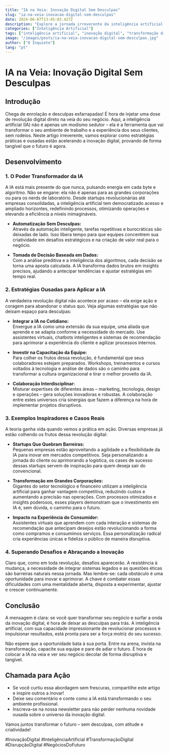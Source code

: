 ```yaml
---
title: "IA na Veia: Inovação Digital Sem Desculpas"
slug: "ia-na-veia-inovacao-digital-sem-desculpas"
date: 2024-06-07T13:45:03.427Z
description: "Explore a jornada irreverente da inteligência artificial que está acelerando a inovação digital com estratégias práticas e ousadas. Descubra como deixar as desculpas de lado e transformar seu negócio agora, com resultados tangíveis e disruptivos."
categories: ["Inteligência Artificial"]
tags: ["inteligência artificial", "inovação digital", "transformação digital", "disrupção", "tecnologia", "negócios"]
image: "/images/posts/ia-na-veia-inovacao-digital-sem-desculpas.jpg"
author: ["O Inquieto"]
lang: "pt"
---
```


# IA na Veia: Inovação Digital Sem Desculpas

## Introdução

Chega de enrolação e desculpas esfarrapadas! É hora de injetar uma dose de revolução digital direto na veia do seu negócio. Aqui, a inteligência artificial (IA) não é apenas um modismo sedutor – ela é a ferramenta que vai transformar o seu ambiente de trabalho e a experiência dos seus clientes, sem rodeios. Neste artigo irreverente, vamos explorar como estratégias práticas e ousadas estão acelerando a inovação digital, provando de forma tangível que o futuro é agora.

## Desenvolvimento

### 1. O Poder Transformador da IA

A IA está mais presente do que nunca, pulsando energia em cada byte e algoritmo. Não se engane: ela não é apenas para as grandes corporações ou para os nerds de laboratório. Desde startups revolucionárias até empresas consolidadas, a inteligência artificial tem democratizado acesso e ampliado horizontes, redefinindo processos, otimizando operações e elevando a eficiência a níveis inimagináveis.

- **Automatização Sem Desculpas:**  
  Através da automação inteligente, tarefas repetitivas e burocráticas são deixadas de lado. Isso libera tempo para que equipes concentrem sua criatividade em desafios estratégicos e na criação de valor real para o negócio.

- **Tomada de Decisão Baseada em Dados:**  
  Com a análise preditiva e a inteligência dos algoritmos, cada decisão se torna uma aposta calculada. A IA transforma dados brutos em insights precisos, ajudando a antecipar tendências e ajustar estratégias em tempo real.

### 2. Estratégias Ousadas para Aplicar a IA

A verdadeira revolução digital não acontece por acaso – ela exige ação e coragem para abandonar o status quo. Veja algumas estratégias que não deixam espaço para desculpas:

- **Integrar a IA no Cotidiano:**  
  Enxergue a IA como uma extensão da sua equipe, uma aliada que aprende e se adapta conforme a necessidade do mercado. Use assistentes virtuais, chatbots inteligentes e sistemas de recomendação para aprimorar a experiência do cliente e agilizar processos internos.

- **Investir na Capacitação da Equipe:**  
  Para colher os frutos dessa revolução, é fundamental que seus colaboradores estejam preparados. Workshops, treinamentos e cursos voltados à tecnologia e análise de dados são o caminho para transformar a cultura organizacional e tirar o melhor proveito da IA.

- **Colaboração Interdisciplinar:**  
  Misturar expertises de diferentes áreas – marketing, tecnologia, design e operações – gera soluções inovadoras e robustas. A colaboração entre estes universos cria sinergias que fazem a diferença na hora de implementar projetos disruptivos.

### 3. Exemplos Inspiradores e Casos Reais

A teoria ganha vida quando vemos a prática em ação. Diversas empresas já estão colhendo os frutos dessa revolução digital:

- **Startups Que Quebram Barreiras:**  
  Pequenas empresas estão aproveitando a agilidade e a flexibilidade da IA para inovar em mercados competitivos. Seja personalizando a jornada do cliente ou aprimorando a logística, os cases de sucesso dessas startups servem de inspiração para quem deseja sair do convencional.

- **Transformação em Grandes Corporações:**  
  Gigantes do setor tecnológico e financeiro utilizam a inteligência artificial para ganhar vantagem competitiva, reduzindo custos e aumentando a precisão nas operações. Com processos otimizados e insights poderosos, esses players demonstram que o investimento em IA é, sem dúvida, o caminho para o futuro.

- **Impacto na Experiência do Consumidor:**  
  Assistentes virtuais que aprendem com cada interação e sistemas de recomendação que antecipam desejos estão revolucionando a forma como compramos e consumimos serviços. Essa personalização radical cria experiências únicas e fideliza o público de maneira disruptiva.

### 4. Superando Desafios e Abraçando a Inovação

Claro que, como em toda revolução, desafios aparecerão. A resistência à mudança, a necessidade de integrar sistemas legados e as questões éticas são barreiras naturais nessa jornada. Mas lembre-se: cada obstáculo é uma oportunidade para inovar e aprimorar. A chave é combater essas dificuldades com uma mentalidade aberta, disposta a experimentar, ajustar e crescer continuamente.

## Conclusão

A mensagem é clara: se você quer transformar seu negócio e surfar a onda da inovação digital, é hora de deixar as desculpas para trás. A inteligência artificial, com sua capacidade impressionante de revolucionar processos e impulsionar resultados, está pronta para ser a força motriz do seu sucesso. 

Não espere que a oportunidade bata à sua porta. Entre na arena, invista na transformação, capacite sua equipe e pare de adiar o futuro. É hora de colocar a IA na veia e ver seu negócio decolar de forma disruptiva e tangível.

## Chamada para Ação

- Se você curtiu essa abordagem sem frescuras, compartilhe este artigo e inspire outros a inovar!
- Deixe seu comentário e conte como a IA está transformando o seu ambiente profissional.
- Inscreva-se na nossa newsletter para não perder nenhuma novidade ousada sobre o universo da inovação digital.

Vamos juntos transformar o futuro – sem desculpas, com atitude e criatividade!

#InovaçãoDigital #InteligênciaArtificial #TransformaçãoDigital #DisrupçãoDigital #NegóciosDoFuturo